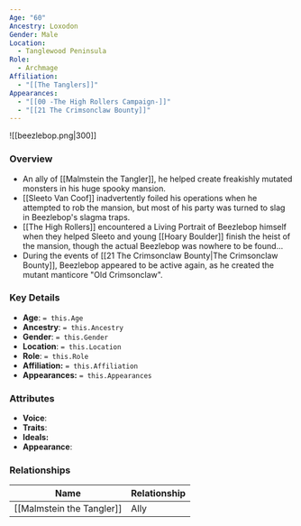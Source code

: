 ```yaml
---
Age: "60"
Ancestry: Loxodon
Gender: Male
Location:
  - Tanglewood Peninsula
Role:
  - Archmage
Affiliation:
  - "[[The Tanglers]]"
Appearances:
  - "[[00 -The High Rollers Campaign-]]"
  - "[[21 The Crimsonclaw Bounty]]"
---
```

![[beezlebop.png|300]]

### Overview
- An ally of [[Malmstein the Tangler]], he helped create freakishly mutated monsters in his huge spooky mansion. 
- [[Sleeto Van Coof]] inadvertently foiled his operations when he attempted to rob the mansion, but most of his party was turned to slag in Beezlebop's slagma traps. 
- [[The High Rollers]] encountered a Living Portrait of Beezlebop himself when they helped Sleeto and young [[Hoary Boulder]] finish the heist of the mansion, though the actual Beezlebop was nowhere to be found...
- During the events of [[21 The Crimsonclaw Bounty|The Crimsonclaw Bounty]], Beezlebop appeared to be active again, as he created the mutant manticore "Old Crimsonclaw".
### Key Details
- **Age**: `= this.Age`
- **Ancestry**: `= this.Ancestry`
- **Gender**: `= this.Gender`
- **Location**: `= this.Location`
- **Role**: `= this.Role`
- **Affiliation:** `= this.Affiliation`
- **Appearances:** `= this.Appearances`

### Attributes
- **Voice**: 
- **Traits**: 
- **Ideals:** 
- **Appearance**:

### Relationships

| Name                      | Relationship |
| ------------------------- | ------------ |
| [[Malmstein the Tangler]] | Ally         |
